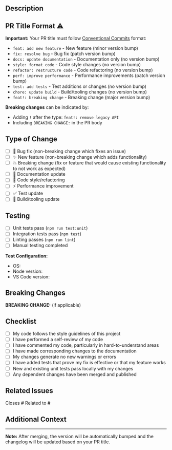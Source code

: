 ## Description

<!-- Provide a clear and concise description of your changes -->

## PR Title Format ⚠️

**Important:** Your PR title must follow [Conventional Commits](https://www.conventionalcommits.org/) format:

- `feat: add new feature` - New feature (minor version bump)
- `fix: resolve bug` - Bug fix (patch version bump)
- `docs: update documentation` - Documentation only (no version bump)
- `style: format code` - Code style changes (no version bump)
- `refactor: restructure code` - Code refactoring (no version bump)
- `perf: improve performance` - Performance improvements (patch version bump)
- `test: add tests` - Test additions or changes (no version bump)
- `chore: update build` - Build/tooling changes (no version bump)
- `feat!: breaking change` - Breaking change (major version bump)

**Breaking changes** can be indicated by:
- Adding `!` after the type: `feat!: remove legacy API`
- Including `BREAKING CHANGE:` in the PR body

## Type of Change

<!-- Check all that apply -->

- [ ] 🐛 Bug fix (non-breaking change which fixes an issue)
- [ ] ✨ New feature (non-breaking change which adds functionality)
- [ ] 💥 Breaking change (fix or feature that would cause existing functionality to not work as expected)
- [ ] 📝 Documentation update
- [ ] 🎨 Code style/refactoring
- [ ] ⚡ Performance improvement
- [ ] ✅ Test update
- [ ] 🔧 Build/tooling update

## Testing

<!-- Describe the tests you ran and how to reproduce them -->

- [ ] Unit tests pass (`npm run test:unit`)
- [ ] Integration tests pass (`npm test`)
- [ ] Linting passes (`npm run lint`)
- [ ] Manual testing completed

**Test Configuration:**
- OS:
- Node version:
- VS Code version:

## Breaking Changes

<!-- If this PR introduces breaking changes, describe them here -->
<!-- Include migration instructions for users -->

**BREAKING CHANGE:** (if applicable)
<!-- Describe what breaks and how users should migrate -->

## Checklist

- [ ] My code follows the style guidelines of this project
- [ ] I have performed a self-review of my code
- [ ] I have commented my code, particularly in hard-to-understand areas
- [ ] I have made corresponding changes to the documentation
- [ ] My changes generate no new warnings or errors
- [ ] I have added tests that prove my fix is effective or that my feature works
- [ ] New and existing unit tests pass locally with my changes
- [ ] Any dependent changes have been merged and published

## Related Issues

<!-- Link any related issues here -->

Closes #
Related to #

## Additional Context

<!-- Add any other context, screenshots, or information about the PR here -->

---

**Note:** After merging, the version will be automatically bumped and the changelog will be updated based on your PR title.
